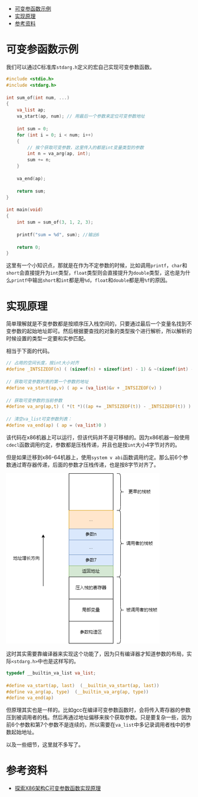 - [可变参函数示例](#可变参函数示例)
- [实现原理](#实现原理)
- [参考资料](#参考资料)

# 可变参函数示例

我们可以通过C标准库`stdarg.h`定义的宏自己实现可变参数函数。

```c
#include <stdio.h>
#include <stdarg.h>

int sum_of(int num, ...)
{
    va_list ap;
    va_start(ap, num); // 用最后一个参数来定位可变参数地址

    int sum = 0;
    for (int i = 0; i < num; i++)
    {
        // 挨个获取可变参数，这里传入的都是int变量类型的参数
        int n = va_arg(ap, int);
        sum += n;
    }

    va_end(ap);

    return sum;
}

int main(void)
{
    int sum = sum_of(3, 1, 2, 3);

    printf("sum = %d", sum); //输出6

    return 0;
}
```

这里有一个小知识点，那就是在作为不定参数的时候，比如调用`printf`，`char`和`short`会直接提升为`int`类型，`float`类型则会直接提升为`double`类型，这也是为什么`printf`中输出`short`和`int`都是用`%d`，`float`和`double`都是用`%f`的原因。

# 实现原理

简单理解就是不变参数都是按顺序压入栈空间的，只要通过最后一个变量名找到不变参数的起始地址即可。然后根据要查找的对象的类型挨个进行解析，所以解析的时候设置的类型一定要和实参匹配。

相当于下面的代码。

```c
// 占用的空间长度，按int大小对齐
#define _INTSIZEOF(n) ( (sizeof(n) + sizeof(int) - 1) & ~(sizeof(int) - 1) )

// 获取可变参数列表的第一个参数的地址
#define va_start(ap,v) ( ap = (va_list)&v + _INTSIZEOF(v) )

// 获取可变参数的当前参数
#define va_arg(ap,t) ( *(t *)((ap += _INTSIZEOF(t)) - _INTSIZEOF(t)) )

// 清空va_list可变参数列表：
#define va_end(ap) ( ap = (va_list)0 )
```

该代码在x86机器上可以运行，但该代码并不是可移植的。因为x86机器一般使用`cdecl`函数调用约定，参数都是压栈传递，并且也是按`int`大小4字节对齐的。

但是如果迁移到x86-64机器上，使用`system v abi`函数调用约定。那么前6个参数通过寄存器传递，后面的参数才压栈传递，也是按8字节对齐了。

![system-v](system-v.png)

这时其实需要靠编译器来实现这个功能了，因为只有编译器才知道参数的布局，实际`<stdarg.h>`中也是这样写的。

```c
typedef __builtin_va_list va_list;

#define va_start(ap, last)  (__builtin_va_start(ap, last))
#define va_arg(ap, type)  (__builtin_va_arg(ap, type))
#define va_end(ap)
```

但原理其实也是一样的。比如gcc在编译可变参数函数时，会将传入寄存器的参数压到被调用者的栈。然后再通过地址偏移来挨个获取参数。只是要复杂一些，因为前6个参数和第7个参数不是连续的，所以需要在`va_list`中多记录调用者栈中的参数起始地址。

以及一些细节，这里就不多写了。

# 参考资料

- [探索X86架构C可变参数函数实现原理](https://blog.csdn.net/m0_50662680/article/details/127709109)
